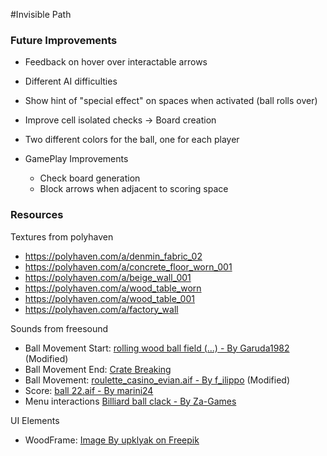 #Invisible Path

### Future Improvements

* Feedback on hover over interactable arrows
* Different AI difficulties
* Show hint of "special effect" on spaces when activated (ball rolls over)
* Improve cell isolated checks -> Board creation
* Two different colors for the ball, one for each player

* GamePlay Improvements
  * Check board generation
  * Block arrows when adjacent to scoring space


### Resources

Textures from polyhaven
* https://polyhaven.com/a/denmin_fabric_02
* https://polyhaven.com/a/concrete_floor_worn_001
* https://polyhaven.com/a/beige_wall_001
* https://polyhaven.com/a/wood_table_worn
* https://polyhaven.com/a/wood_table_001
* https://polyhaven.com/a/factory_wall

Sounds from freesound
* Ball Movement Start: [rolling wood ball field (...) - By Garuda1982](https://freesound.org/people/Garuda1982/sounds/425833/) (Modified)
* Ball Movement End: [Crate Breaking](https://freesound.org/people/kevinkace/sounds/66778/)
* Ball Movement: [roulette_casino_evian.aif - By f_ilippo](https://freesound.org/people/f_ilippo/sounds/59194/) (Modified)
* Score: [ball 22.aif - By marini24](https://freesound.org/people/marini24/sounds/98717/) 
* Menu interactions [Billiard ball clack - By Za-Games](https://freesound.org/people/Za-Games/sounds/539854/)

UI Elements
* WoodFrame: [Image By upklyak on Freepik ](https://www.freepik.com/free-vector/wooden-game-buttons-cartoon-menu-interface-set_32591374.htm)
